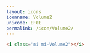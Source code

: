 ```yaml
---
layout: icons
iconname: Volume2
unicode: EF0E
permalink: /icon/Volume2/
---
```


``` html
<i class="mi mi-Volume2"></i>
```
